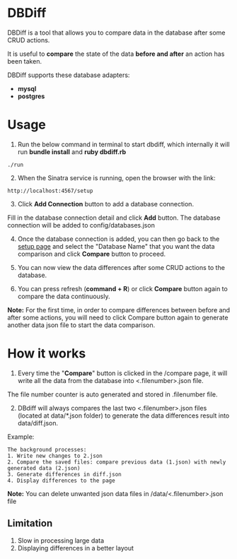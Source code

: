 # DBDiff
  DBDiff is a tool that allows you to compare data in the database after some CRUD actions.

  It is useful to **compare** the state of the data **before and after** an action has been taken.

DBDiff supports these database adapters:
- **mysql**
- **postgres**

# Usage
  1. Run the below command in terminal to start dbdiff,
  which internally it will run **bundle install** and **ruby dbdiff.rb**
  ```
  ./run
  ```

  2. When the Sinatra service is running, open the browser with the link:
  ```
  http://localhost:4567/setup
  ```

  3. Click **Add Connection** button to add a database connection.

  Fill in the database connection detail and click **Add** button.
  The database connection will be added to config/databases.json

  4. Once the database connection is added, you can then go back to the [setup page](http://localhost:4567/setup) and select the "Database Name" that you want the data comparison and click **Compare** button to proceed.

  5. You can now view the data differences after some CRUD actions to the database.

  6. You can press refresh (**command + R**) or click **Compare** button again to compare the data continuously.

  **Note:** For the first time, in order to compare differences between before and after some actions, you will need to click Compare button again to generate another data json file to start the data comparison.

# How it works
1. Every time the "**Compare**" button is clicked in the /compare page, it will write all the data from the database into <.filenumber>.json file.

  The file number counter is auto generated and stored in .filenumber file.

2.  DBdiff will always compares the last two <.filenumber>.json files (located at data/*.json folder) to generate the data differences result into data/diff.json.

  Example:
  ```
  The background processes:
  1. Write new changes to 2.json
  2. Compare the saved files: compare previous data (1.json) with newly generated data (2.json)
  3. Generate differences in diff.json
  4. Display differences to the page
  ```

  **Note:** You can delete unwanted json data files in /data/<.filenumber>.json file

## Limitation
  1. Slow in processing large data
  2. Displaying differences in a better layout
